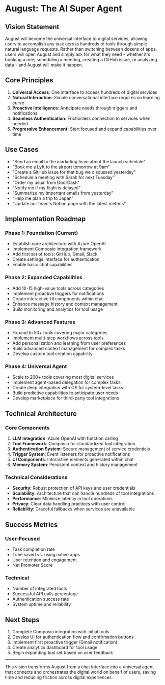 # August: The AI Super Agent

## Vision Statement

August will become the universal interface to digital services, allowing users to accomplish any task across hundreds of tools through simple natural language requests. Rather than switching between dozens of apps, users will open August and simply ask for what they need - whether it's booking a ride, scheduling a meeting, creating a GitHub issue, or analyzing data - and August will make it happen.

## Core Principles

1. **Universal Access**: One interface to access hundreds of digital services
2. **Natural Interaction**: Simple conversational interface requires no learning curve
3. **Proactive Intelligence**: Anticipate needs through triggers and notifications
4. **Seamless Authentication**: Frictionless connection to services when needed
5. **Progressive Enhancement**: Start focused and expand capabilities over time

## Use Cases

- "Send an email to the marketing team about the launch schedule"
- "Book me a Lyft to the airport tomorrow at 9am"
- "Create a GitHub issue for that bug we discussed yesterday"
- "Schedule a meeting with Sarah for next Tuesday"
- "Order my usual from DoorDash"
- "Notify me if my flight is delayed"
- "Summarize my important emails from yesterday"
- "Help me plan a trip to Japan"
- "Update our team's Notion page with the latest metrics"

## Implementation Roadmap

### Phase 1: Foundation (Current)
- Establish core architecture with Azure OpenAI
- Implement Composio integration framework
- Add first set of tools: GitHub, Gmail, Slack
- Create settings interface for authentication
- Enable basic chat capabilities

### Phase 2: Expanded Capabilities
- Add 10-15 high-value tools across categories
- Implement proactive triggers for notifications
- Create interactive UI components within chat
- Enhance message history and context management
- Build monitoring and analytics for tool usage

### Phase 3: Advanced Features
- Expand to 50+ tools covering major categories
- Implement multi-step workflows across tools
- Add personalization and learning from user preferences
- Build advanced context management for complex tasks
- Develop custom tool creation capability

### Phase 4: Universal Agent
- Scale to 200+ tools covering most digital services
- Implement agent-based delegation for complex tasks
- Create deep integration with OS for system-level tasks
- Build predictive capabilities to anticipate user needs
- Develop marketplace for third-party tool integrations

## Technical Architecture

### Core Components
1. **LLM Integration**: Azure OpenAI with function calling
2. **Tool Framework**: Composio for standardized tool integration
3. **Authentication System**: Secure management of service credentials
4. **Trigger System**: Event listeners for proactive notifications
5. **UI Components**: Interactive elements generated within chat
6. **Memory System**: Persistent context and history management

### Technical Considerations
- **Security**: Robust protection of API keys and user credentials
- **Scalability**: Architecture that can handle hundreds of tool integrations
- **Performance**: Minimize latency in tool operations
- **Privacy**: Clear data handling practices with user control
- **Reliability**: Graceful fallbacks when services are unavailable

## Success Metrics

### User-Focused
- Task completion rate
- Time saved vs. using native apps
- User retention and engagement
- Net Promoter Score

### Technical
- Number of integrated tools
- Successful API calls percentage
- Authentication success rate
- System uptime and reliability

## Next Steps

1. Complete Composio integration with initial tools
2. Develop UI for authentication flow and confirmation buttons
3. Implement first proactive trigger (Gmail notification)
4. Create analytics dashboard for tool usage
5. Begin expanding tool set based on user feedback

---

This vision transforms August from a chat interface into a universal agent that connects and orchestrates the digital world on behalf of users, saving time and reducing friction across digital experiences.